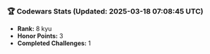 ### 🏆 Codewars Stats (Updated: 2025-03-18 07:08:45 UTC)

- **Rank:** 8 kyu
- **Honor Points:** 3
- **Completed Challenges:** 1
